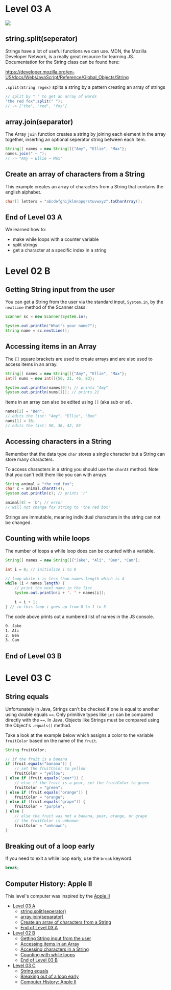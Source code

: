 # Level 03 A

![](https://elasticbeanstalk-us-east-2-651921832906.s3.us-east-2.amazonaws.com/QuintOS/bootScreen2.jpg)

## string.split(seperator)

Strings have a lot of useful functions we can use. MDN, the Mozilla Developer Network, is a really great resource for learning JS. Documentation for the String class can be found here:

<https://developer.mozilla.org/en-US/docs/Web/JavaScript/Reference/Global_Objects/String>

`.split(String regex)` splits a string by a pattern creating an array of strings

```java
// split by " " to get an array of words
"the red fox".split(" ");
// -> ["the", "red", "fox"]
```

## array.join(separator)

The Array `join` function creates a string by joining each element in the array together, inserting an optional seperator string between each item.

```java
String[] names = new String[]{"Amy", "Ellie", "Max"};
names.join(" ~ ");
// -> "Amy ~ Ellie ~ Max"
```

## Create an array of characters from a String

This example creates an array of characters from a String that contains the english alphabet.

```java
char[] letters = "abcdefghijklmnopqrstuvwxyz".toCharArray();
```

## End of Level 03 A

We learned how to:

- make while loops with a counter variable
- split strings
- get a character at a specific index in a string

# Level 02 B

## Getting String input from the user

You can get a String from the user via the standard input, `System.in`, by the `nextLine` method of the Scanner class.

```java
Scanner sc = new Scanner(System.in);

System.out.println("What's your name?");
String name = sc.nextLine();
```

## Accessing items in an Array

The `[]` square brackets are used to create arrays and are also used to access items in an array.

```java
String[] names = new String[]{"Amy", "Ellie", "Max"};
int[] nums = new int[]{50, 21, 46, 83};

System.out.println(names[0]); // prints "Amy"
System.out.println(nums[1]); // prints 21
```

Items in an array can also be edited using `[]` (aka sub or at).

```java
names[2] = "Ben";
// edits the list: "Amy", "Ellie", "Ben"
nums[1] = 36;
// edits the list: 50, 36, 42, 83
```

## Accessing characters in a String

Remember that the data type `char` stores a single character but a String can store many characters.

To access characters in a string you should use the `charAt` method. Note that you can't edit them like you can with arrays.

```java
String animal = "the red fox";
char c = animal.charAt(4);
System.out.println(c); // prints 'r'

animal[8] = 'b'; // error
// will not change fox string to 'the red box'
```

Strings are immutable, meaning individual characters in the string can not be changed.

## Counting with while loops

The number of loops a while loop does can be counted with a variable.

```java
String[] names = new String[]{"Jake", "Ali", "Ben", "Cam"};

int i = 0; // initialize i to 0

// loop while i is less than names.length which is 4
while (i < names.length) {
	// print the next name in the list
	System.out.println(i + '. ' + names[i]);

	i = i + 1;
} // in this loop i goes up from 0 to 1 to 3
```

The code above prints out a numbered list of names in the JS console.

```txt
0. Jake
1. Ali
2. Ben
3. Cam
```

## End of Level 03 B

# Level 03 C

## String equals

Unfortunately in Java, Strings can't be checked if one is equal to another using double equals `==`. Only primitive types like `int` can be compared directly with the `==`. In Java, Objects like Strings must be compared using the Object's `.equals()` method.

Take a look at the example below which assigns a color to the variable `fruitColor` based on the name of the `fruit`.

```java
String fruitColor;

// if the fruit is a banana
if (fruit.equals("banana")) {
	// set the fruitColor to yellow
	fruitColor = "yellow";
} else if (fruit.equals("pear")) {
	// else if the fruit is a pear, set the fruitColor to green
	fruitColor = "green";
} else if (fruit.equals("orange")) {
	fruitColor = "orange";
} else if (fruit.equals("grape")) {
	fruitColor = "purple";
} else {
	// else the fruit was not a banana, pear, orange, or grape
	// the fruitColor is unknown
	fruitColor = "unknown";
}
```

## Breaking out of a loop early

If you need to exit a while loop early, use the `break` keyword.

```java
break;
```

## Computer History: Apple II

This level's computer was inspired by the [Apple II](https://www.youtube.com/watch?v=CxJwy8NsXFs)

- [Level 03 A](#level-03-a)
	- [string.split(seperator)](#stringsplitseperator)
	- [array.join(separator)](#arrayjoinseparator)
	- [Create an array of characters from a String](#create-an-array-of-characters-from-a-string)
	- [End of Level 03 A](#end-of-level-03-a)
- [Level 02 B](#level-02-b)
	- [Getting String input from the user](#getting-string-input-from-the-user)
	- [Accessing items in an Array](#accessing-items-in-an-array)
	- [Accessing characters in a String](#accessing-characters-in-a-string)
	- [Counting with while loops](#counting-with-while-loops)
	- [End of Level 03 B](#end-of-level-03-b)
- [Level 03 C](#level-03-c)
	- [String equals](#string-equals)
	- [Breaking out of a loop early](#breaking-out-of-a-loop-early)
	- [Computer History: Apple II](#computer-history-apple-ii)
